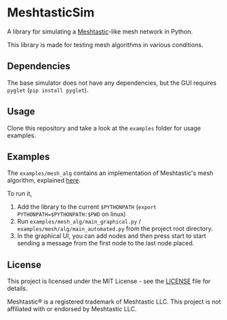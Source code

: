 # MeshtasticSim

A library for simulating a [Meshtastic](https://meshtastic.org/)-like mesh network in Python.

This library is made for testing mesh algorithms in various conditions.

## Dependencies

The base simulator does not have any dependencies, but the GUI requires `pyglet` (`pip install pyglet`).

## Usage

Clone this repository and take a look at the `examples` folder for usage examples.

## Examples

The `examples/mesh_alg` contains an implementation of Meshtastic's mesh algorithm, explained [here](https://meshtastic.org/docs/overview/mesh-algo/).

To run it,
1. Add the library to the current `$PYTHONPATH` (`export PYTHONPATH=$PYTHONPATH:$PWD` on linux)
2. Run `examples/mesh_alg/main_graphical.py` / `examples/mesh/alg/main_automated.py` from the project root directory.
3. In the graphical UI, you can add nodes and then press start to start sending a message from the first node to the last node placed.

## License

This project is licensed under the MIT License - see the [LICENSE](LICENSE) file for details.

Meshtastic® is a registered trademark of Meshtastic LLC.
This project is not affiliated with or endorsed by Meshtastic LLC.
